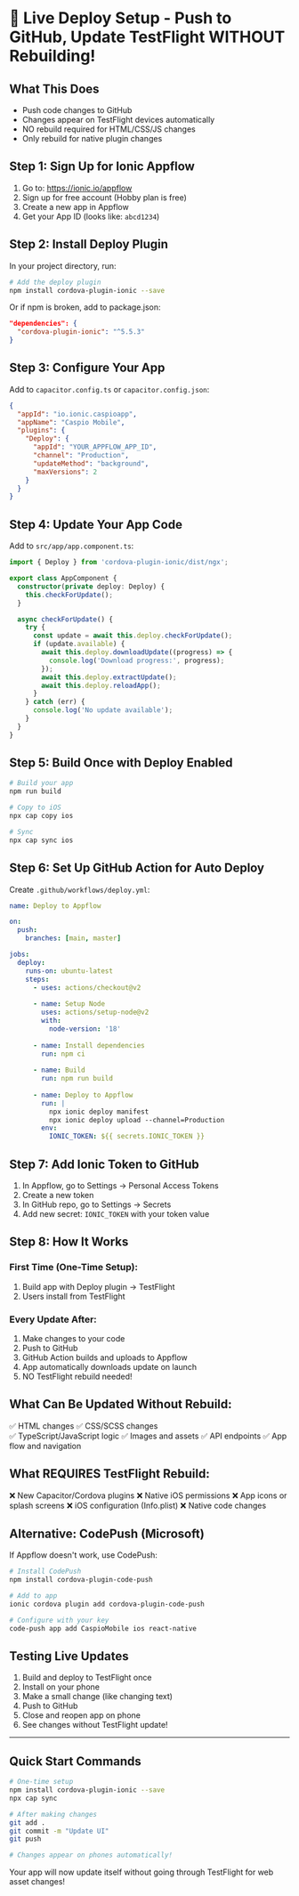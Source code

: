 # 🚀 Live Deploy Setup - Push to GitHub, Update TestFlight WITHOUT Rebuilding!

## What This Does
- Push code changes to GitHub
- Changes appear on TestFlight devices automatically
- NO rebuild required for HTML/CSS/JS changes
- Only rebuild for native plugin changes

## Step 1: Sign Up for Ionic Appflow
1. Go to: https://ionic.io/appflow
2. Sign up for free account (Hobby plan is free)
3. Create a new app in Appflow
4. Get your App ID (looks like: `abcd1234`)

## Step 2: Install Deploy Plugin

In your project directory, run:
```bash
# Add the deploy plugin
npm install cordova-plugin-ionic --save
```

Or if npm is broken, add to package.json:
```json
"dependencies": {
  "cordova-plugin-ionic": "^5.5.3"
}
```

## Step 3: Configure Your App

Add to `capacitor.config.ts` or `capacitor.config.json`:
```json
{
  "appId": "io.ionic.caspioapp",
  "appName": "Caspio Mobile",
  "plugins": {
    "Deploy": {
      "appId": "YOUR_APPFLOW_APP_ID",
      "channel": "Production",
      "updateMethod": "background",
      "maxVersions": 2
    }
  }
}
```

## Step 4: Update Your App Code

Add to `src/app/app.component.ts`:
```typescript
import { Deploy } from 'cordova-plugin-ionic/dist/ngx';

export class AppComponent {
  constructor(private deploy: Deploy) {
    this.checkForUpdate();
  }

  async checkForUpdate() {
    try {
      const update = await this.deploy.checkForUpdate();
      if (update.available) {
        await this.deploy.downloadUpdate((progress) => {
          console.log('Download progress:', progress);
        });
        await this.deploy.extractUpdate();
        await this.deploy.reloadApp();
      }
    } catch (err) {
      console.log('No update available');
    }
  }
}
```

## Step 5: Build Once with Deploy Enabled

```bash
# Build your app
npm run build

# Copy to iOS
npx cap copy ios

# Sync
npx cap sync ios
```

## Step 6: Set Up GitHub Action for Auto Deploy

Create `.github/workflows/deploy.yml`:
```yaml
name: Deploy to Appflow

on:
  push:
    branches: [main, master]

jobs:
  deploy:
    runs-on: ubuntu-latest
    steps:
      - uses: actions/checkout@v2
      
      - name: Setup Node
        uses: actions/setup-node@v2
        with:
          node-version: '18'
          
      - name: Install dependencies
        run: npm ci
        
      - name: Build
        run: npm run build
        
      - name: Deploy to Appflow
        run: |
          npx ionic deploy manifest
          npx ionic deploy upload --channel=Production
        env:
          IONIC_TOKEN: ${{ secrets.IONIC_TOKEN }}
```

## Step 7: Add Ionic Token to GitHub

1. In Appflow, go to Settings → Personal Access Tokens
2. Create a new token
3. In GitHub repo, go to Settings → Secrets
4. Add new secret: `IONIC_TOKEN` with your token value

## Step 8: How It Works

### First Time (One-Time Setup):
1. Build app with Deploy plugin → TestFlight
2. Users install from TestFlight

### Every Update After:
1. Make changes to your code
2. Push to GitHub
3. GitHub Action builds and uploads to Appflow
4. App automatically downloads update on launch
5. NO TestFlight rebuild needed!

## What Can Be Updated Without Rebuild:
✅ HTML changes
✅ CSS/SCSS changes  
✅ TypeScript/JavaScript logic
✅ Images and assets
✅ API endpoints
✅ App flow and navigation

## What REQUIRES TestFlight Rebuild:
❌ New Capacitor/Cordova plugins
❌ Native iOS permissions
❌ App icons or splash screens
❌ iOS configuration (Info.plist)
❌ Native code changes

## Alternative: CodePush (Microsoft)

If Appflow doesn't work, use CodePush:
```bash
# Install CodePush
npm install cordova-plugin-code-push

# Add to app
ionic cordova plugin add cordova-plugin-code-push

# Configure with your key
code-push app add CaspioMobile ios react-native
```

## Testing Live Updates

1. Build and deploy to TestFlight once
2. Install on your phone
3. Make a small change (like changing text)
4. Push to GitHub
5. Close and reopen app on phone
6. See changes without TestFlight update!

---

## Quick Start Commands

```bash
# One-time setup
npm install cordova-plugin-ionic --save
npx cap sync

# After making changes
git add .
git commit -m "Update UI"
git push

# Changes appear on phones automatically!
```

Your app will now update itself without going through TestFlight for web asset changes!
